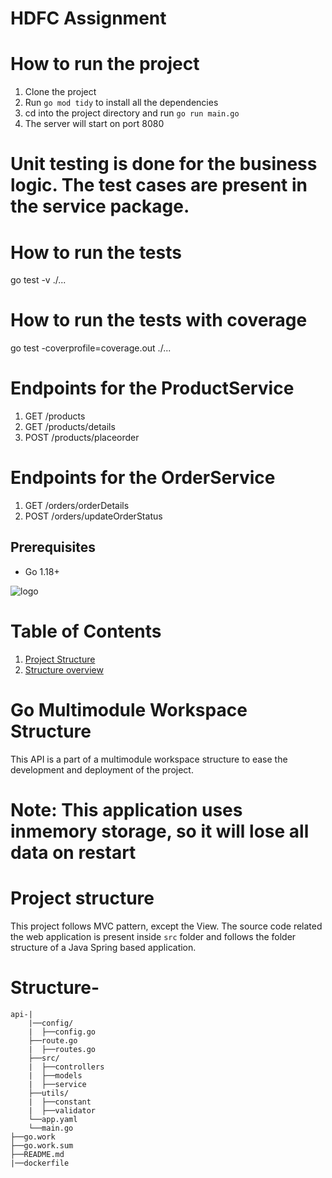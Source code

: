 # HDFC Assignment

# How to run the project

1. Clone the project
2. Run `go mod tidy` to install all the dependencies
3. cd into the project directory and run `go run main.go`
4. The server will start on port 8080


# Unit testing is done for the business logic. The test cases are present in the service package.
# How to run the tests
go test -v ./...

# How to run the tests with coverage
go test -coverprofile=coverage.out ./...

# Endpoints for the ProductService
1. GET /products
2. GET /products/details
3. POST /products/placeorder

# Endpoints for the OrderService
1. GET /orders/orderDetails
2. POST /orders/updateOrderStatus



## Prerequisites

- Go 1.18+

![logo](https://github.com/slack-go/slack/blob/master/logo.png?raw=true)

# Table of Contents
1. [Project Structure](#project-structure)
2. [Structure overview](#structure-overview)

# Go Multimodule Workspace Structure
This API is a part of a multimodule workspace structure to ease the development and deployment of the project.

# Note: This application uses inmemory storage, so it will lose all data on restart

# Project structure
This project follows MVC pattern, except the View. The source code related the web application is present inside `src` folder and follows the folder structure of a Java Spring based application.

# Structure-
    api-|  
        |──config/
        |  ├──config.go
        ├──route.go
        |  ├──routes.go
        ├──src/
        |  ├──controllers
        |  ├──models
        |  ├──service
        ├──utils/
        |  ├──constant
        |  ├──validator
        └──app.yaml
        └──main.go
    ├──go.work
    ├──go.work.sum
    ├──README.md
    |──dockerfile
